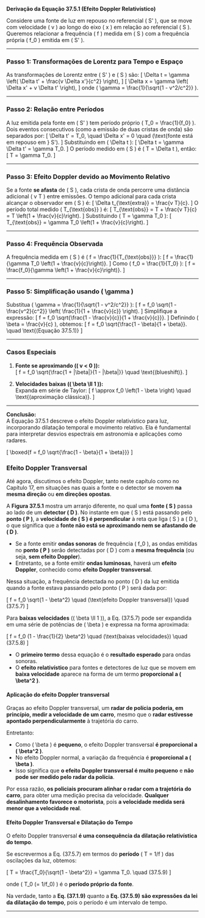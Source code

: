 **Derivação da Equação 37.5.1 (Efeito Doppler Relativístico)**

Considere uma fonte de luz em repouso no referencial \( S' \), que se move com velocidade \( v \) ao longo do eixo \( x \) em relação ao referencial \( S \). Queremos relacionar a frequência \( f \) medida em \( S \) com a frequência própria \( f_0 \) emitida em \( S' \).

---

### **Passo 1: Transformações de Lorentz para Tempo e Espaço**
As transformações de Lorentz entre \( S' \) e \( S \) são:
\[
\Delta t = \gamma \left( \Delta t' + \frac{v \Delta x'}{c^2} \right),
\]
\[
\Delta x = \gamma \left( \Delta x' + v \Delta t' \right),
\]
onde \( \gamma = \frac{1}{\sqrt{1 - v^2/c^2}} \).

---

### **Passo 2: Relação entre Períodos**
A luz emitida pela fonte em \( S' \) tem período próprio \( T_0 = \frac{1}{f_0} \). Dois eventos consecutivos (como a emissão de duas cristas de onda) são separados por:
\[
\Delta t' = T_0, \quad \Delta x' = 0 \quad (\text{fonte está em repouso em } S').
\]
Substituindo em \( \Delta t \):
\[
\Delta t = \gamma \Delta t' = \gamma T_0.
\]
O período medido em \( S \) é \( T = \Delta t \), então:
\[
T = \gamma T_0.
\]

---

### **Passo 3: Efeito Doppler devido ao Movimento Relativo**
Se a fonte **se afasta** de \( S \), cada crista de onda percorre uma distância adicional \( v T \) entre emissões. O tempo adicional para cada crista alcançar o observador em \( S \) é:
\[
\Delta t_{\text{extra}} = \frac{v T}{c}.
\]
O período total medido \( T_{\text{obs}} \) é:
\[
T_{\text{obs}} = T + \frac{v T}{c} = T \left(1 + \frac{v}{c}\right).
\]
Substituindo \( T = \gamma T_0 \):
\[
T_{\text{obs}} = \gamma T_0 \left(1 + \frac{v}{c}\right).
\]

---

### **Passo 4: Frequência Observada**
A frequência medida em \( S \) é \( f = \frac{1}{T_{\text{obs}}} \):
\[
f = \frac{1}{\gamma T_0 \left(1 + \frac{v}{c}\right)}.
\]
Como \( f_0 = \frac{1}{T_0} \):
\[
f = \frac{f_0}{\gamma \left(1 + \frac{v}{c}\right)}.
\]

---

### **Passo 5: Simplificação usando \( \gamma \)**
Substitua \( \gamma = \frac{1}{\sqrt{1 - v^2/c^2}} \):
\[
f = f_0 \sqrt{1 - \frac{v^2}{c^2}} \left( \frac{1}{1 + \frac{v}{c}} \right).
\]
Simplifique a expressão:
\[
f = f_0 \sqrt{\frac{1 - \frac{v}{c}}{1 + \frac{v}{c}}}.
\]
Definindo \( \beta = \frac{v}{c} \), obtemos:
\[
f = f_0 \sqrt{\frac{1 - \beta}{1 + \beta}}. \quad \text{(Equação 37.5.1)}
\]

---

### **Casos Especiais**
1. **Fonte se aproximando (\( v < 0 \)):**  
   \[
   f = f_0 \sqrt{\frac{1 + |\beta|}{1 - |\beta|}} \quad \text{(blueshift)}.
   \]

2. **Velocidades baixas (\( \beta \ll 1 \)):**  
   Expanda em série de Taylor:
   \[
   f \approx f_0 \left(1 - \beta \right) \quad \text{(aproximação clássica)}.
   \]

---

**Conclusão:**  
A Equação 37.5.1 descreve o efeito Doppler relativístico para luz, incorporando dilatação temporal e movimento relativo. Ela é fundamental para interpretar desvios espectrais em astronomia e aplicações como radares. 

\[
\boxed{f = f_0 \sqrt{\frac{1 - \beta}{1 + \beta}}}
\]

### **Efeito Doppler Transversal**

Até agora, discutimos o efeito Doppler, tanto neste capítulo como no Capítulo 17, em situações nas quais a fonte e o detector se movem **na mesma direção** ou **em direções opostas**.  

A **Figura 37.5.1** mostra um arranjo diferente, no qual uma **fonte \( S \)** passa ao lado de um **detector \( D \)**. No instante em que \( S \) está passando pelo **ponto \( P \)**, a **velocidade de \( S \) é perpendicular** à reta que liga \( S \) a \( D \), o que significa que a **fonte não está se aproximando nem se afastando de \( D \)**.  

- Se a fonte emitir **ondas sonoras** de frequência \( f_0 \), as ondas emitidas no **ponto \( P \)** serão detectadas por \( D \) com a **mesma frequência** (ou seja, **sem efeito Doppler**).  
- Entretanto, se a fonte emitir **ondas luminosas**, haverá um **efeito Doppler**, conhecido como **efeito Doppler transversal**.  

Nessa situação, a frequência detectada no ponto \( D \) da luz emitida quando a fonte estava passando pelo ponto \( P \) será dada por:

\[
f = f_0 \sqrt{1 - \beta^2} \quad (\text{efeito Doppler transversal}) \quad (37.5.7)
\]

Para **baixas velocidades** (\( \beta \ll 1 \)), a Eq. (37.5.7) pode ser expandida em uma série de potências de \( \beta \) e expressa na forma aproximada:

\[
f = f_0 (1 - \frac{1}{2} \beta^2) \quad (\text{baixas velocidades}) \quad (37.5.8)
\]

- O **primeiro termo** dessa equação é o **resultado esperado** para ondas sonoras.
- O **efeito relativístico** para fontes e detectores de luz que se movem em **baixa velocidade** aparece na forma de um termo **proporcional a \( \beta^2 \)**.

#### **Aplicação do efeito Doppler transversal**
Graças ao efeito Doppler transversal, um **radar de polícia poderia, em princípio, medir a velocidade de um carro**, mesmo que o **radar estivesse apontado perpendicularmente** à trajetória do carro.  

Entretanto:
- Como \( \beta \) é **pequeno**, o efeito Doppler transversal **é proporcional a \( \beta^2 \)**.
- No efeito Doppler normal, a variação da frequência é **proporcional a \( \beta \)**.
- Isso significa que **o efeito Doppler transversal é muito pequeno** e **não pode ser medido pelo radar da polícia**.

Por essa razão, **os policiais procuram alinhar o radar com a trajetória do carro**, para obter uma medição precisa da velocidade. **Qualquer desalinhamento favorece o motorista**, pois **a velocidade medida será menor que a velocidade real**.

#### **Efeito Doppler Transversal e Dilatação do Tempo**
O efeito Doppler transversal **é uma consequência da dilatação relativística do tempo**.  

Se escrevermos a Eq. (37.5.7) em termos do **período** \( T = 1/f \) das oscilações da luz, obtemos:

\[
T = \frac{T_0}{\sqrt{1 - \beta^2}} = \gamma T_0. \quad (37.5.9)
\]

onde \( T_0 (= 1/f_0) \) é o **período próprio da fonte**.

Na verdade, tanto a **Eq. (37.1.9)** quanto a **Eq. (37.5.9)** **são expressões da lei da dilatação do tempo**, pois o período é um intervalo de tempo.

---
